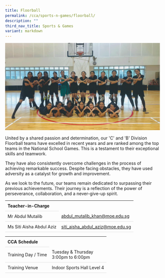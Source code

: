```yaml
---
title: Floorball
permalink: /cca/sports-n-games/floorball/
description: ""
third_nav_title: Sports & Games
variant: markdown
---
```

<style>
table {
  border-collapse: collapse;
  width: 100%;
}

th, td {
  padding: 8px;
  text-align: left;
  border-bottom: 1px solid #ddd;
}

tr:hover {background-color: #F5F5DC;}
</style>

<img src="/images/CCA/Floorball/Floorball_Nov24.gif">

<p>United by a shared passion and determination, our 'C' and 'B' Division Floorball teams have excelled in recent years and are ranked among the top teams in the National School Games. This is a testament to their exceptional skills and teamwork.</p>

<p>They have also consistently overcome challenges in the process of achieving remarkable success. Despite facing obstacles, they have used adversity as a catalyst for growth and improvement. </p>

<p>As we look to the future, our teams remain dedicated to surpassing their previous achievements. Their journey is a reflection of the power of perseverance, collaboration, and a never-give-up spirit.</p> 

<table>
	<tbody>
		<tr>
			<th colspan="1">Teacher-in-Charge</th>
</tr>
		<tr>
	<td rowspan="1">Mr Abdul Mutalib</td>
 <td><a target="" href="mailto:abdul_mutalib_khan@moe.edu.sg">abdul_mutalib_khan@moe.edu.sg</a></td>
	 	</tr>
<tr>
	<td rowspan="1">Ms Siti Aisha Abdul Aziz</td>
 <td><a target="" href="mailto:siti_aisha_abdul_aziz@moe.edu.sg">siti_aisha_abdul_aziz@moe.edu.sg</a></td>
	</tr>
</tbody>
</table>
<table>
	<tbody>
		<tr>
			<th colspan="1">CCA Schedule</th>
</tr>
		<tr>
	<td rowspan="1"> Training Day / Time</td>
<td>Tuesday &amp; Thursday<br>
	3:00pm to 6:00pm</td>
	 	</tr>
<tr>
	<td rowspan="1">Training Venue</td>
 <td rowspan="1"> Indoor Sports Hall Level 4 </td>
	</tr>
</tbody>
</table>